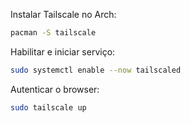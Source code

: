 Instalar Tailscale no Arch:
```bash
pacman -S tailscale
```
Habilitar e iniciar serviço:
```bash
sudo systemctl enable --now tailscaled
```
Autenticar o browser:
```bash
sudo tailscale up
```